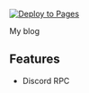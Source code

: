 <!-- markdownlint-disable-next-line -->

[![Deploy to Pages](https://github.com/StefanKrsv/stefankrsv.github.io/actions/workflows/jekyll.yml/badge.svg)](https://github.com/StefanKrsv/stefankrsv.github.io/actions/workflows/jekyll.yml)


My blog


## Features

- Discord RPC

